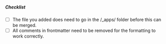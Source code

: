 <!--
Thank you for your pull request. Please provide a description above and review
the requirements below.

Contributors guide: https://github.com/probot/probot.github.io/blob/master/CONTRIBUTING.md
-->

##### Checklist
<!-- Remove items that do not apply. For completed items, change [ ] to [x]. -->

- [ ] The file you added does need to go in the /_apps/ folder before this can be merged.
- [ ] All comments in frontmatter need to be removed for the formatting to work correctly.
